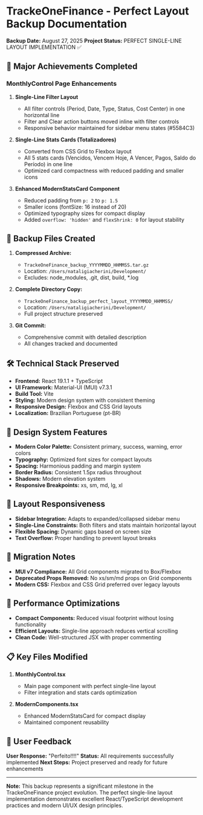 # TrackeOneFinance - Perfect Layout Backup Documentation

**Backup Date:** August 27, 2025
**Project Status:** PERFECT SINGLE-LINE LAYOUT IMPLEMENTATION ✅

## 🎯 Major Achievements Completed

### MonthlyControl Page Enhancements
1. **Single-Line Filter Layout**
   - All filter controls (Period, Date, Type, Status, Cost Center) in one horizontal line
   - Filter and Clear action buttons moved inline with filter controls
   - Responsive behavior maintained for sidebar menu states (#5584C3)

2. **Single-Line Stats Cards (Totalizadores)**
   - Converted from CSS Grid to Flexbox layout
   - All 5 stats cards (Vencidos, Vencem Hoje, A Vencer, Pagos, Saldo do Período) in one line
   - Optimized card compactness with reduced padding and smaller icons

3. **Enhanced ModernStatsCard Component**
   - Reduced padding from `p: 2` to `p: 1.5`
   - Smaller icons (fontSize: 16 instead of 20)
   - Optimized typography sizes for compact display
   - Added `overflow: 'hidden'` and `flexShrink: 0` for layout stability

## 📁 Backup Files Created

1. **Compressed Archive:**
   - `TrackeOneFinance_backup_YYYYMMDD_HHMMSS.tar.gz`
   - Location: `/Users/nataligiacherini/Development/`
   - Excludes: node_modules, .git, dist, build, *.log

2. **Complete Directory Copy:**
   - `TrackeOneFinance_backup_perfect_layout_YYYYMMDD_HHMMSS/`
   - Location: `/Users/nataligiacherini/Development/`
   - Full project structure preserved

3. **Git Commit:**
   - Comprehensive commit with detailed description
   - All changes tracked and documented

## 🛠️ Technical Stack Preserved

- **Frontend:** React 19.1.1 + TypeScript
- **UI Framework:** Material-UI (MUI) v7.3.1
- **Build Tool:** Vite
- **Styling:** Modern design system with consistent theming
- **Responsive Design:** Flexbox and CSS Grid layouts
- **Localization:** Brazilian Portuguese (pt-BR)

## 🎨 Design System Features

- **Modern Color Palette:** Consistent primary, success, warning, error colors
- **Typography:** Optimized font sizes for compact layouts
- **Spacing:** Harmonious padding and margin system
- **Border Radius:** Consistent 1.5px radius throughout
- **Shadows:** Modern elevation system
- **Responsive Breakpoints:** xs, sm, md, lg, xl

## 📱 Layout Responsiveness

- **Sidebar Integration:** Adapts to expanded/collapsed sidebar menu
- **Single-Line Constraints:** Both filters and stats maintain horizontal layout
- **Flexible Spacing:** Dynamic gaps based on screen size
- **Text Overflow:** Proper handling to prevent layout breaks

## 🔄 Migration Notes

- **MUI v7 Compliance:** All Grid components migrated to Box/Flexbox
- **Deprecated Props Removed:** No xs/sm/md props on Grid components
- **Modern CSS:** Flexbox and CSS Grid preferred over legacy layouts

## 🚀 Performance Optimizations

- **Compact Components:** Reduced visual footprint without losing functionality
- **Efficient Layouts:** Single-line approach reduces vertical scrolling
- **Clean Code:** Well-structured JSX with proper commenting

## 📋 Key Files Modified

1. **MonthlyControl.tsx**
   - Main page component with perfect single-line layout
   - Filter integration and stats cards optimization

2. **ModernComponents.tsx**
   - Enhanced ModernStatsCard for compact display
   - Maintained component reusability

## 🎉 User Feedback

**User Response:** "Perfeito!!!!" 
**Status:** All requirements successfully implemented
**Next Steps:** Project preserved and ready for future enhancements

---

**Note:** This backup represents a significant milestone in the TrackeOneFinance project evolution. The perfect single-line layout implementation demonstrates excellent React/TypeScript development practices and modern UI/UX design principles.